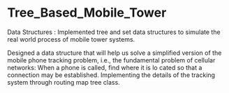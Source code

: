 # Tree_Based_Mobile_Tower
Data Structures : Implemented tree and set data structures to simulate the real world process of mobile tower systems.

Designed a data structure that will help us solve a simplified version of the mobile phone tracking problem, i.e., the
fundamental problem of cellular networks: When a phone is called, find where it is lo cated so that a connection may be established.
Implementing the details of the tracking system through routing map tree class. 
